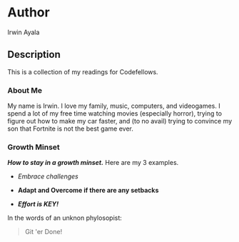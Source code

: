 # Author
Irwin Ayala

## Description
This is a collection of my readings for Codefellows.

### About Me
My name is Irwin.  I love my family, music, computers, and videogames.  I spend a lot of my free time watching movies (especially horror), trying to figure out how to make my car faster, and (to no avail) trying to convince my son that Fortnite is not the best game ever.

### Growth Minset
***How to stay in a growth minset.***  Here are my 3 examples.

- *Embrace challenges*

- **Adapt and Overcome if there are any setbacks**

- ***Effort is KEY!***

In the words of an unknon phylosopist:
>Git 'er Done!


